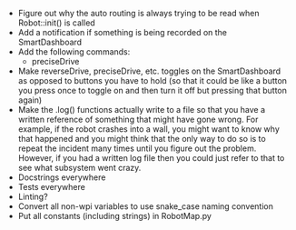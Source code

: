 * Figure out why the auto routing is always trying to be read when Robot::init() is called
* Add a notification if something is being recorded on the SmartDashboard
* Add the following commands:
    * preciseDrive
* Make reverseDrive, preciseDrive, etc. toggles on the SmartDashboard as opposed to buttons you have to hold (so that it could be like a button you press once to toggle on and then turn it off but pressing that button again)
* Make the .log() functions actually write to a file so that you have a written reference of something that might have gone wrong. For example, if the robot crashes into a wall, you might want to know why that happened and you might think that the only way to do so is to repeat the incident many times until you figure out the problem. However, if you had a written log file then you could just refer to that to see what subsystem went crazy.
* Docstrings everywhere
* Tests everywhere
* Linting?
* Convert all non-wpi variables to use snake_case naming convention
* Put all constants (including strings) in RobotMap.py